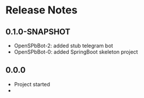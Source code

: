 # Release Notes

## 0.1.0-SNAPSHOT
*   OpenSPbBot-2: added stub telegram bot
*   OpenSPbBot-0: added SpringBoot skeleton project

## 0.0.0
*   Project started
* 
